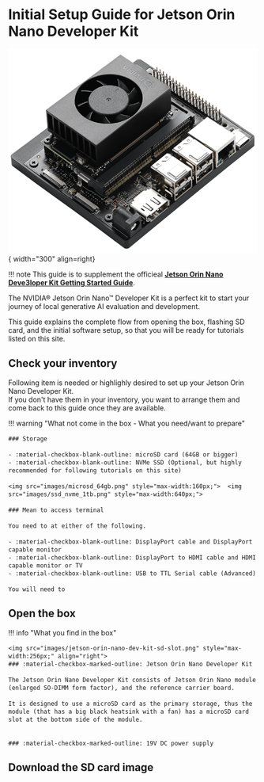 # Initial Setup Guide for Jetson Orin Nano Developer Kit

![](./images/NVIDIA-JetsonOrin-3QTR-Front-Left_800px.png){ width="300"  align=right}

!!! note
    This guide is to supplement the officieal [**Jetson Orin Nano Deve3loper Kit Getting Started Guide**](https://developer.nvidia.com/embedded/learn/get-started-jetson-orin-nano-devkit).

The NVIDIA® <span class="blobLightGreen4">Jetson Orin Nano™ Developer Kit</span> is a perfect kit to start your journey of local generative AI evaluation and development.

This guide explains the complete flow from opening the box, flashing SD card, and the initial software setup, so that you will be ready for tutorials listed on this site.


## Check your inventory

Following item is needed or highlighly desired to set up your Jetson Orin Nano Developer Kit.<br>
If you don't have them in your inventory, you want to arrange them and come back to this guide once they are available.

!!! warning "What not come in the box - What you need/want to prepare"   

    ### Storage
    
    - :material-checkbox-blank-outline: microSD card (64GB or bigger) 
    - :material-checkbox-blank-outline: NVMe SSD (Optional, but highly recommended for following tutorials on this site)

    <img src="images/microsd_64gb.png" style="max-width:160px;">  <img src="images/ssd_nvme_1tb.png" style="max-width:640px;">

    ### Mean to access terminal

    You need to at either of the following.

    - :material-checkbox-blank-outline: DisplayPort cable and DisplayPort capable monitor
    - :material-checkbox-blank-outline: DisplayPort to HDMI cable and HDMI capable monitor or TV
    - :material-checkbox-blank-outline: USB to TTL Serial cable (Advanced)

    You will need to 

## Open the box

!!! info "What you find in the box"

    <img src="images/jetson-orin-nano-dev-kit-sd-slot.png" style="max-width:256px;" align="right">
    ### :material-checkbox-marked-outline: Jetson Orin Nano Developer Kit

    The Jetson Orin Nano Developer Kit consists of Jetson Orin Nano module (enlarged SO-DIMM form factor), and the reference carrier board.

    It is designed to use a microSD card as the primary storage, thus the module (that has a big black heatsink with a fan) has a microSD card slot at the bottom side of the module.


    ### :material-checkbox-marked-outline: 19V DC power supply

## Download the SD card image

